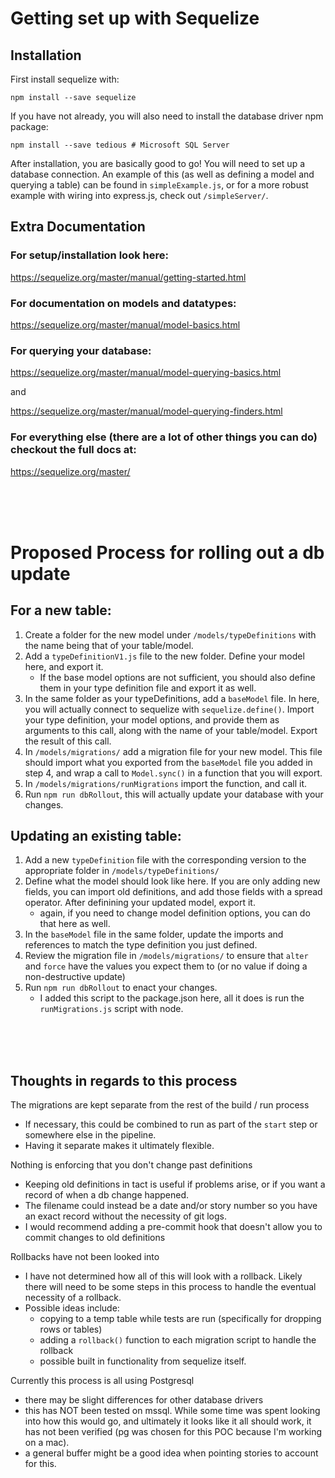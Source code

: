 # Getting set up with Sequelize
## Installation

First install sequelize with: 

`npm install --save sequelize`  

If you have not already, you will also need to install the database driver npm package:

`npm install --save tedious # Microsoft SQL Server`


After installation, you are basically good to go! You will need to set up a database connection. An example of this (as well as defining a model and querying a table) can be found in `simpleExample.js`, or for a more robust example with wiring into express.js, check out `/simpleServer/`.

## Extra Documentation

### For setup/installation look here:
https://sequelize.org/master/manual/getting-started.html

### For documentation on models and datatypes:
https://sequelize.org/master/manual/model-basics.html

### For querying your database:
https://sequelize.org/master/manual/model-querying-basics.html

and

https://sequelize.org/master/manual/model-querying-finders.html


### For everything else (there are a lot of other things you can do) checkout the full docs at:
https://sequelize.org/master/



<br>
<br>
<br>

# Proposed Process for rolling out a db update
## For a new table:
1. Create a folder for the new model under `/models/typeDefinitions` with the name being that of your table/model.
2. Add a `typeDefinitionV1.js` file to the new folder. Define your model here, and export it.
   - If the base model options are not sufficient, you should also define them in your type definition file and export it as well.
3. In the same folder as your typeDefinitions, add a `baseModel` file. In here, you will actually connect to sequelize with `sequelize.define()`. Import your type definition, your model options, and provide them as arguments to this call, along with the name of your table/model. Export the result of this call. 
4. In `/models/migrations/` add a migration file for your new model. This file should import what you exported from the `baseModel` file you added in step 4, and wrap a call to `Model.sync()` in a function that you will export.
5. In `/models/migrations/runMigrations` import the function, and call it. 
6. Run `npm run dbRollout`, this will actually update your database with your changes.


## Updating an existing table:
1. Add a new `typeDefinition` file with the corresponding version to the appropriate folder in `/models/typeDefinitions/` 
2. Define what the model should look like here. If you are only adding new fields, you can import old definitions, and add those fields with a spread operator. After definining your updated model, export it.
   - again, if you need to change model definition options, you can do that here as well.
3. In the `baseModel` file in the same folder, update the imports and references to match the type definition you just defined.
4. Review the migration file in `/models/migrations/` to ensure that `alter` and `force` have the values you expect them to (or no value if doing a non-destructive update)
5. Run `npm run dbRollout` to enact your changes.
   - I added this script to the package.json here, all it does is run the `runMigrations.js` script with node. 

<br>
<br>
<br>

## Thoughts in regards to this process
The migrations are kept separate from the rest of the build / run process
- If necessary, this could be combined to run as part of the `start` step or somewhere else in the pipeline.
- Having it separate makes it ultimately flexible.

Nothing is enforcing that you don't change past definitions
- Keeping old definitions in tact is useful if problems arise, or if you want a record of when a db change happened.
- The filename could instead be a date and/or story number so you have an exact record without the necessity of git logs. 
- I would recommend adding a pre-commit hook that doesn't allow you to commit changes to old definitions


Rollbacks have not been looked into
- I have not determined how all of this will look with a rollback. Likely there will need to be some steps in this process to handle the eventual necessity of a rollback.
- Possible ideas include:
  -  copying to a temp table while tests are run (specifically for dropping rows or tables)
  -  adding a `rollback()` function to each migration script to handle the rollback
  -  possible built in functionality from sequelize itself.


Currently this process is all using Postgresql
- there may be slight differences for other database drivers
- this has NOT been tested on mssql. While some time was spent looking into how this would go, and ultimately it looks like it all should work, it has not been verified (pg was chosen for this POC because I'm working on a mac). 
- a general buffer might be a good idea when pointing stories to account for this. 